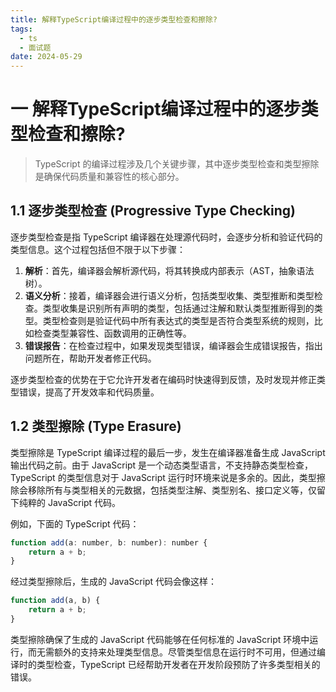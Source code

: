 ```yaml
---
title: 解释TypeScript编译过程中的逐步类型检查和擦除?
tags:
  - ts
  - 面试题
date: 2024-05-29
---
```

# 一 解释TypeScript编译过程中的逐步类型检查和擦除?

> TypeScript 的编译过程涉及几个关键步骤，其中逐步类型检查和类型擦除是确保代码质量和兼容性的核心部分。

## 1.1 逐步类型检查 (Progressive Type Checking)

逐步类型检查是指 TypeScript 编译器在处理源代码时，会逐步分析和验证代码的类型信息。这个过程包括但不限于以下步骤：

1. **解析**：首先，编译器会解析源代码，将其转换成内部表示（AST，抽象语法树）。
2. **语义分析**：接着，编译器会进行语义分析，包括类型收集、类型推断和类型检查。类型收集是识别所有声明的类型，包括通过注解和默认类型推断得到的类型。类型检查则是验证代码中所有表达式的类型是否符合类型系统的规则，比如检查类型兼容性、函数调用的正确性等。
3. **错误报告**：在检查过程中，如果发现类型错误，编译器会生成错误报告，指出问题所在，帮助开发者修正代码。

逐步类型检查的优势在于它允许开发者在编码时快速得到反馈，及时发现并修正类型错误，提高了开发效率和代码质量。

## 1.2 类型擦除 (Type Erasure)

类型擦除是 TypeScript 编译过程的最后一步，发生在编译器准备生成 JavaScript 输出代码之前。由于 JavaScript 是一个动态类型语言，不支持静态类型检查，TypeScript 的类型信息对于 JavaScript 运行时环境来说是多余的。因此，类型擦除会移除所有与类型相关的元数据，包括类型注解、类型别名、接口定义等，仅留下纯粹的 JavaScript 代码。

例如，下面的 TypeScript 代码：

```js
function add(a: number, b: number): number {
    return a + b;
}
```

经过类型擦除后，生成的 JavaScript 代码会像这样：

```js
function add(a, b) {
    return a + b;
}
```

类型擦除确保了生成的 JavaScript 代码能够在任何标准的 JavaScript 环境中运行，而无需额外的支持来处理类型信息。尽管类型信息在运行时不可用，但通过编译时的类型检查，TypeScript 已经帮助开发者在开发阶段预防了许多类型相关的错误。

